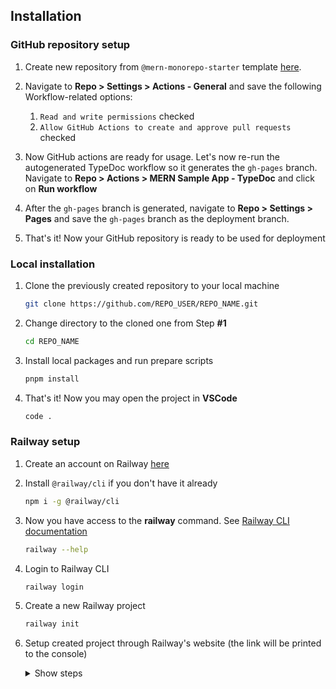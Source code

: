 ## Installation

### GitHub repository setup

1. Create new repository from `@mern-monorepo-starter` template [here](https://github.com/new?template_name=monorepo-mern-railway-starter&template_owner=brunotot).

2. Navigate to **Repo > Settings > Actions - General** and save the following Workflow-related options:

   1. `Read and write permissions` checked
   2. `Allow GitHub Actions to create and approve pull requests` checked

3. Now GitHub actions are ready for usage. Let's now re-run the autogenerated TypeDoc workflow so it generates the `gh-pages` branch. Navigate to **Repo > Actions > MERN Sample App - TypeDoc** and click on **Run workflow**

4. After the `gh-pages` branch is generated, navigate to **Repo > Settings > Pages** and save the `gh-pages` branch as the deployment branch.

5. That's it! Now your GitHub repository is ready to be used for deployment

### Local installation

1. Clone the previously created repository to your local machine

   ```sh
   git clone https://github.com/REPO_USER/REPO_NAME.git
   ```

2. Change directory to the cloned one from Step **#1**

   ```sh
   cd REPO_NAME
   ```

3. Install local packages and run prepare scripts

   ```sh
   pnpm install
   ```

4. That's it! Now you may open the project in **VSCode**
   ```sh
   code .
   ```

### Railway setup

1. Create an account on Railway [here](https://railway.app/login)

2. Install `@railway/cli` if you don't have it already

   ```sh
   npm i -g @railway/cli
   ```

3. Now you have access to the **railway** command. See [Railway CLI documentation](https://docs.railway.app/reference/cli-api)

   ```sh
   railway --help
   ```

4. Login to Railway CLI

   ```sh
   railway login
   ```

5. Create a new Railway project

   ```sh
   railway init
   ```

6. Setup created project through Railway's website (the link will be printed to the console)

   <details>

     <summary>Show steps</summary>

   > [!NOTE]
   > Automatic service generation and setup will be enabled once the `railway` CLI resolves existing bugs that are currently causing issues.

   > [!WARNING]
   > Incoming steps (excluding MongoDB service) require at least a `Hobby` plan on the Railway account (lowest priced at $5/month)

   - setup **MongoDB** service

     1. create MongoDB service by clicking on **New > Database > Add MongoDB**
     2. under **MongoDB Service > Data** create `test` database
     3. under **MongoDB Service > Data** create `production` database
     4. under **MongoDB Service > Data** create `development` database
     5. under **MongoDB Service > Variables** section, find and store the value of `MONGO_URL` locally

   - setup **Backend** service - **Express app**

     1. create Backend service by clicking on **New > GitHub Repo**
     2. connect your repository to your Railway project
     3. edit service name to `Backend`
     4. under **Backend > Settings > Build** set `pnpm run backend:build` as the build command
     5. under **Backend > Settings > Deploy** set `pnpm run backend:start` as the deploy command
     6. add the following environment variables:
        - **MONGO_URL** = {the connection string copied from `setup MongoDB service` section}
        - **MONGO_DATABASE** = production
        - **ACCESS_TOKEN_SECRET** = accessTokenSecret
        - **REFRESH_TOKEN_SECRET** = refreshTokenSecret
     7. that's it! You can now hit the **Deploy** button
     8. Optionally you can generate a custom domain name on **Backend > Settings > Networking > Generate Domain**

   - setup **Frontend** service - **React app**

     1. create Frontend service by clicking on **New > GitHub Repo**
     2. connect your repository to your Railway project
     3. edit service name to `Frontend`
     4. under **Frontend > Settings > Build** set `pnpm run frontend:build` as the build command
     5. under **Frontend > Settings > Deploy** set `pnpm run frontend:start` as the deploy command
     6. that's it! You can now hit the **Deploy** button
     7. Optionally you can generate a custom domain name on **Frontend > Settings > Networking > Generate Domain**

   </details>
